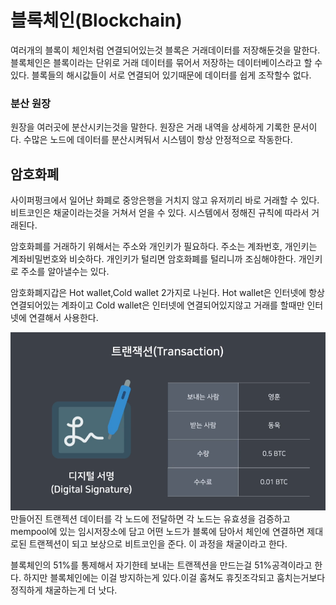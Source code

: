 # 블록체인(Blockchain)

여러개의 블록이 체인처럼 연결되어있는것
블록은 거래데이터를 저장해둔것을 말한다. 블록체인은 블록이라는 단위로 거래 데이터를 묶어서 저장하는 데이터베이스라고 할 수 있다. 블록들의 해시값들이 서로 연결되어 있기때문에 데이터를 쉽게 조작할수 없다.

### 분산 원장
원장을 여러곳에 분산시키는것을 말한다. 원장은 거래 내역을 상세하게 기록한 문서이다. 수많은 노드에 데이터를 분산시켜둬서 시스템이 항상 안정적으로 작동한다. 

## 암호화폐
사이퍼펑크에서 일어난 화폐로 중앙은행을 거치지 않고 유저끼리 바로 거래할 수 있다. 비트코인은 채굴이라는것을 거쳐서 얻을 수 있다. 시스템에서 정해진 규칙에 따라서 거래된다. 

암호화폐를 거래하기 위해서는 주소와 개인키가 필요하다. 주소는 계좌번호, 개인키는 계좌비밀번호와 비슷하다. 개인키가 털리면 암호화폐를 털리니까 조심해야한다. 개인키로 주소를 알아낼수는 있다.

암호화폐지갑은 Hot wallet,Cold wallet 2가지로 나뉜다. Hot wallet은 인터넷에 항상 연결되어있는 계좌이고 Cold wallet은 인터넷에 연결되어있지않고 거래를 할때만 인터넷에 연결해서 사용한다.

![btc trade](image-6.png)
만들어진 트랜젝션 데이터를 각 노드에 전달하면 각 노드는 유효셩을 검증하고 mempool에 있는 임시저장소에 담고 어떤 노드가 블록에 담아서 체인에 연결하면 제대로된 트랜젝션이 되고 보상으로 비트코인을 준다. 이 과정을 채굴이라고 한다.

블록체인의 51%를 통제해서 자기한테 보내는 트랜젝션을 만드는걸 51%공격이라고 한다. 하지만 블록체인에는 이걸 방지하는게 있다.이걸 훔쳐도 휴짓조각되고 훔치는거보다 정직하게 채굴하는게 더 낫다.

